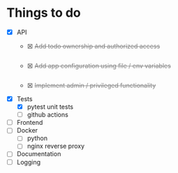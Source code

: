 # Things to do

- [x] API
  - [x] <p style="color: grey; text-decoration: line-through; display: inline-block">Add todo ownership and authorized access</p>
  - [x] <p style="color: grey; text-decoration: line-through; display: inline-block">Add app configuration using file / env variables</p>
  - [x] <p style="color: grey; text-decoration: line-through; display: inline-block">Implement admin / privileged functionality</p>
- [x] Tests
  - [x] pytest unit tests
  - [ ] github actions
- [ ] Frontend
- [ ] Docker
  - [ ] python
  - [ ] nginx reverse proxy
- [ ] Documentation
- [ ] Logging
